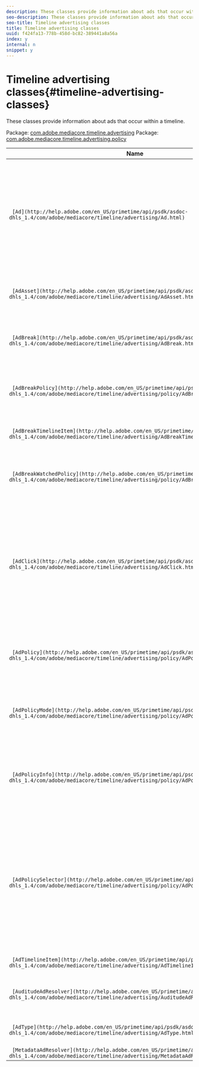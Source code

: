 ```yaml
---
description: These classes provide information about ads that occur within a timeline.
seo-description: These classes provide information about ads that occur within a timeline.
seo-title: Timeline advertising classes
title: Timeline advertising classes
uuid: f424fa13-778b-458d-bc82-389441a8a56a
index: y
internal: n
snippet: y
---
```


# Timeline advertising classes{#timeline-advertising-classes}

These classes provide information about ads that occur within a timeline.

 Package: [com.adobe.mediacore.timeline.advertising](http://help.adobe.com/en_US/primetime/api/psdk/asdoc-dhls_1.4/com/adobe/mediacore/timeline/advertising/package-detail.html)  Package: [com.adobe.mediacore.timeline.advertising.policy](http://help.adobe.com/en_US/primetime/api/psdk/asdoc-dhls_1.4/com/adobe/mediacore/timeline/advertising/policy/package-detail.html) 

|  Name  | Description  |
|---|---|
| ` [Ad](http://help.adobe.com/en_US/primetime/api/psdk/asdoc-dhls_1.4/com/adobe/mediacore/timeline/advertising/Ad.html)`  |Class that defines the Ad abstraction and holds all ad information. It is defined by a unique ID, a duration, and a `MediaResource`. The `MediaResource` contains the URL where the actual ad content resides.  |
| ` [AdAsset](http://help.adobe.com/en_US/primetime/api/psdk/asdoc-dhls_1.4/com/adobe/mediacore/timeline/advertising/AdAsset.html)`  | Class that represents an asset to be displayed. Class representing an ad asset.  |
| ` [AdBreak](http://help.adobe.com/en_US/primetime/api/psdk/asdoc-dhls_1.4/com/adobe/mediacore/timeline/advertising/AdBreak.html)`  | Class that gives a unified view on several ads that will be played at some point during playback.  |
| ` [AdBreakPolicy](http://help.adobe.com/en_US/primetime/api/psdk/asdoc-dhls_1.4/com/adobe/mediacore/timeline/advertising/policy/AdBreakPolicy.html)`  | Enumeration that defines the ad playback policy related to the user bypassing ads while seeking.  |
| ` [AdBreakTimelineItem](http://help.adobe.com/en_US/primetime/api/psdk/asdoc-dhls_1.4/com/adobe/mediacore/timeline/advertising/AdBreakTimelineItem.html)`  | Timeline item associated with the specific ad break.  |
| ` [AdBreakWatchedPolicy](http://help.adobe.com/en_US/primetime/api/psdk/asdoc-dhls_1.4/com/adobe/mediacore/timeline/advertising/policy/AdBreakWatchedPolicy.html)`  | Enumeration class for possible policies on when to mark an ad break as having been watched.  |
| ` [AdClick](http://help.adobe.com/en_US/primetime/api/psdk/asdoc-dhls_1.4/com/adobe/mediacore/timeline/advertising/AdClick.html)`  | Class that represents a click instance associated with an asset. This instance contains information about the click-through URL and the title that can be used to provide additional information to the user.  |
| ` [AdPolicy](http://help.adobe.com/en_US/primetime/api/psdk/asdoc-dhls_1.4/com/adobe/mediacore/timeline/advertising/policy/AdPolicy.html)`  | Enumeration class for possible policies on where to resume playing an ad break after seeking or trick-play mode.  |
| ` [AdPolicyMode](http://help.adobe.com/en_US/primetime/api/psdk/asdoc-dhls_1.4/com/adobe/mediacore/timeline/advertising/policy/AdPolicyMode.html)`  | Enumeration class that lists ways in which the player is playing, such as seeking or normal play.  |
|  ` [AdPolicyInfo](http://help.adobe.com/en_US/primetime/api/psdk/asdoc-dhls_1.4/com/adobe/mediacore/timeline/advertising/policy/AdPolicySelector.html)`  |Interface that defines properties for `AdPolicySelector` API calls. These properties provide the context for enforcing each ad behavior.  |
|  ` [AdPolicySelector](http://help.adobe.com/en_US/primetime/api/psdk/asdoc-dhls_1.4/com/adobe/mediacore/timeline/advertising/policy/AdPolicySelector.html)`  | An ad policy selector interface for enforcing ad behaviors. Applications can conform to this interface by implementing all the required methods or by extending the existing default policy selector class to customize specific behaviors.  |
| ` [AdTimelineItem](http://help.adobe.com/en_US/primetime/api/psdk/asdoc-dhls_1.4/com/adobe/mediacore/timeline/advertising/AdTimelineItem.html)`  | Timeline item associated with a specific ad.  |
| ` [AuditudeAdResolver](http://help.adobe.com/en_US/primetime/api/psdk/asdoc-dhls_1.4/com/adobe/mediacore/timeline/advertising/AuditudeAdResolver.html)`  | Class that handles primetime ad resolving in the TVSDK process.  |
| ` [AdType](http://help.adobe.com/en_US/primetime/api/psdk/asdoc-dhls_1.4/com/adobe/mediacore/timeline/advertising/AdType.html)`  | Enumeration of all ad types supported by the TVSDK.  |
| ` [MetadataAdResolver](http://help.adobe.com/en_US/primetime/api/psdk/asdoc-dhls_1.4/com/adobe/mediacore/timeline/advertising/MetadataAdResolver.html)`  | Class.  |

